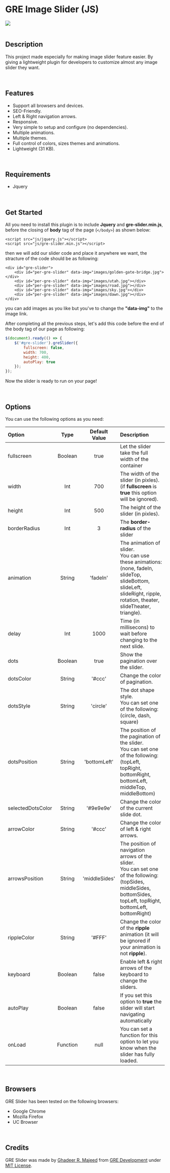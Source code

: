 # GRE Image Slider (JS)
![](https://lh3.googleusercontent.com/E7jYw1ML30w3JGfU5S6Mm7JXUd2-gLSHL4iZ_6r5yLyuyMKpFLDweN1dcfSfIWKHBgN4a8SfR2Vh4IwNc3zS=w1600-h789)
<br><br>

## Description
This project made especially for making image slider feature easier. By giving a lightweight plugin for developers to customize almost any image slider they want.

<br>

## Features

- Support all browsers and devices.
- SEO-Friendly.
- Left & Right navigation arrows.
- Responsive.
- Very simple to setup and configure (no dependencies).
- Multiple animations.
- Multiple themes.
- Full control of colors, sizes themes and animations.
- Lightweight (31 KB).

<br>

## Requirements
- Jquery

<br>

## Get Started
All you need to install this plugin is to include **Jquery** and **gre-slider.min.js**, before the closing of **body** tag of the page (`</body>`) as shown below:

````html5
<script src="js/jquery.js"></script>
<script src="js/gre-slider.min.js"></script>
````

then we will add our slider code and place it anywhere we want, the stracture of the code should be as following:

````html5
<div id="gre-slider">
    <div id="per-gre-slider" data-img="images/golden-gate-bridge.jpg"></div>
    <div id="per-gre-slider" data-img="images/utah.jpg"></div>
    <div id="per-gre-slider" data-img="images/road.jpg"></div>
    <div id="per-gre-slider" data-img="images/sky.jpg"></div>
    <div id="per-gre-slider" data-img="images/dawn.jpg"></div>
</div>
````

you can add images as you like but you've to change the **"data-img"** to the image link.
<br>

After completing all the previous steps, let's add this code before the end of the body tag of our page as following:

````javascript
$(document).ready(() => {
	$('#gre-slider').greSlider({
		fullscreen: false,
		width: 700,
		height: 400,
		autoPlay: true
	});
});
````
Now the slider is ready to run on your page!

<br>

## Options
You can use the following options as you need:

| Option  | Type | Default Value  | Description |
|:------------|:------------:|:---------------:|:-----|
| fullscreen | Boolean | true | Let the slider take the full width of the container |
| width | Int | 700 | The width of the slider (in pixles). <br>(if **fullscreen** is **true** this option will be ignored). |
| height | Int | 500 | The height of the slider (in pixles). |
| borderRadius | Int | 3 | The **border-radius** of the slider |
| animation | String | 'fadeIn' | The animation of slider.<br>  You can use these animations:<br> (none, fadeIn, slideTop, slideBottom, slideLeft, slideRight, ripple, rotation, theater, slideTheater, triangle). |
| delay | Int | 1000 | Time (in millisecons) to wait before changing to the next slide. |
| dots | Boolean | true | Show the pagination over the slider. |
| dotsColor | String | '#ccc' | Change the color of pagination.  |
| dotsStyle | String | 'circle' | The dot shape style.<br>You can set one of the following:<br>(circle, dash, square)  |
| dotsPosition | String | 'bottomLeft' | The position of the pagination of the slider.<br>You can set one of the following:<br>(topLeft, topRight, bottomRight, bottomLeft, middleTop, middleBottom)  |
| selectedDotsColor | String | '#9e9e9e' | Change the color of the current slide dot. |
| arrowColor | String | '#ccc' | Change the color of left & right arrows. |
| arrowsPosition | String | 'middleSides' | The position of navigation arrows of the slider.<br>You can set one of the following:<br>(topSides, middleSides, bottomSides, topLeft, topRight, bottomLeft, bottomRight) |
| rippleColor | String | '#FFF' | Change the color of the **ripple** animation (it will be ignored if your animation is not **ripple**). |
| keyboard | Boolean | false | Enable left & right arrows of the keyboard to change the sliders. |
| autoPlay | Boolean | false | If you set this option to **true** the slider will start navigating automatically |
| onLoad | Function | null | You can set a function for this option to let you know when the slider has fully loaded. |
<br>

## Browsers
GRE Slider has been tested on the following browsers:
- Google Chrome
- Mozilla Firefox
- UC Browser


<br>

## Credits
GRE Slider was made by [Ghadeer R. Majeed](https://github.com/ghadeerraad "Ghadeer R. Majeed") from [GRE Development](https://www.gredev.net/en "GRE Development") under [MIT License](https://github.com/gre-dev/gre-slider/blob/master/LICENSE "MIT License").
